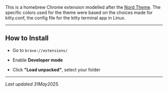 This is a homebrew Chrome extension modelled after the [Nord Theme](https://www.nordtheme.com/). The specific colors used for the theme were based on the choices made for kitty.conf, the config file for the kitty terminal app in Linux.

---

## How to Install

- Go to `brave://extensions/`

- Enable **Developer mode**

- Click **"Load unpacked"**, select your folder

---

*Last updated 31May2025.*
